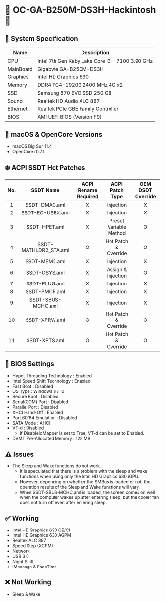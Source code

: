 # 🍧 OC-GA-B250M-DS3H-Hackintosh 🍦

## 🌿 System Specification
| Name | Description |
| - | - |
| CPU | Intel 7th Gen Kaby Lake Core i3 - 7100 3.90 GHz |
| MainBoard | Gigabyte GA-B250M-DS3H |
| Graphics | Intel HD Graphics 630 |
| Memory | DDR4 PC4-19200 2400 MHz 4G x2 |
| SSD | Samsung 870 EVO SSD 250 GB |
| Sound | Realtek HD Audio ALC 887 |
| Ethernet | Realtek PCIe GBE Family Controller |
| BIOS | AMI UEFI BIOS (Version F9) |

## 🍃 macOS & OpenCore Versions
- macOS Big Sur 11.4
- OpenCore r0.7.1

## ❄️ ACPI SSDT Hot Patches
| No. | SSDT Name | ACPI Rename Required | ACPI Patch Type | OEM DSDT Override |
|:-:|:-:|:-:|:-:|:-:|
| 1 | SSDT-DMAC.aml | X | Injection | X |
| 2 | SSDT-EC-USBX.aml | X | Injection | X |
| 3 | SSDT-HPET.aml | X | Preset Variable Method | O |
| 4 | SSDT-MATHLDR2_STA.aml | O | Hot Patch & Override | O |
| 5 | SSDT-MEM2.aml | X | Injection | X |
| 6 | SSDT-OSYS.aml | X | Assign & Injection | O |
| 7 | SSDT-PLUG.aml | X | Injection | X |
| 8 | SSDT-PMCR.aml | X | Injection | X |
| 9 | SSDT-SBUS-MCHC.aml | X | Injection | X |
| 10 | SSDT-XPRW.aml | O | Hot Patch & Override | O |
| 11 | SSDT-XPTS.aml | O | Hot Patch & Override | O |

## 🍁 BIOS Settings
- Hypet-Threading Technology : Enabled
- Intel Speed Shift Technology : Enabled
- Fast Boot : Disabled
- OS Type : Windows 8 / 10
- Secure Boot : Disabled
- Serial(COM) Port : Disabled
- Parallel Port : Disabled
- XHCI Hand-Off : Enabled
- Port 60/64 Emulation : Disabled
- SATA Mode : AHCI
- VT-d : Disabled
  - If DisableIoMapper is set to True, VT-d can be set to Enabled.
- DVMT Pre-Allocated Memory : 128 MB

## ⚠️ Issues
- The Sleep and Wake functions do not work.
  - It is speculated that there is a problem with the sleep and wake functions when using only the Intel HD Graphics 630 iGPU.
  - However, depending on whether the SMBus is loaded or not, the operation results of the Sleep and Wake functions will vary.
  - When SSDT-SBUS-MCHC.aml is loaded, the screen comes on well when the computer wakes up after entering sleep, but the cooler fan does not turn off even after entering sleep.

## ✅ Working
- Intel HD Graphics 630 QE/CI
- Intel HD Graphics 630 AGPM
- Realtek ALC 887
- Speed Step (XCPM)
- Network
- USB 3.0
- Night Shift
- iMessage & FaceTime

## ❌ Not Working
- Sleep & Wake

